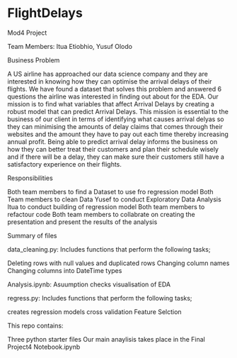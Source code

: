 # FlightDelays
 

Mod4 Project

Team Members: Itua Etiobhio, Yusuf Olodo

Business Problem

A US airline has approached our data science company and they are interested in knowing how they can optimise the arrival delays of their flights. We have found a dataset that solves this problem and answered 6 questions the airline was interested in finding out about for the EDA. Our mission is to find what variables that affect Arrival Delays by creating a robust model that can predict Arrival Delays. This mission is essential to the business of our client in terms of identifying what causes arrival delyas so they can minimising the amounts of delay claims that comes through their websites and the amount they have to pay out each time thereby increasing annual profit. Being able to predict arrival delay informs the business on how they can better treat their customers and plan their schedule wisely and if there will be a delay, they can make sure their customers still have a satisfactory experience on their flights.

    
    
Responsibilities

Both team members to find a Dataset to use fro regression model
Both Team members to clean Data
Yusef to conduct Exploratory Data Analysis
Itua to conduct building of regression model
Both team members to refactour code 
Both team members to collabrate on creating the presentation and present the results of the analysis

Summary of files

data_cleaning.py: Includes functions that perform the following tasks;

Deleting rows with null values and duplicated rows
Changing column names 
Changing columns into DateTime types


Analysis.ipynb: 
Asuumption checks
visualisation of EDA

regress.py: Includes functions that perform the following tasks;

creates regression models
cross validation 
Feature Selction


This repo contains:

Three python starter files
Our main anaylisis takes place in the Final Project4 Notebook.ipynb
